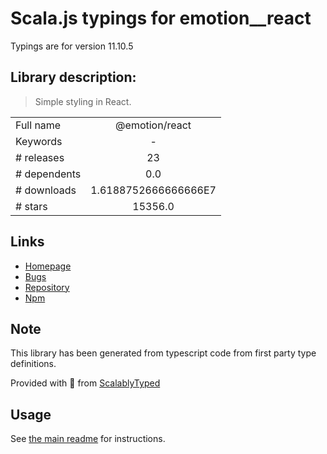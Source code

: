 
# Scala.js typings for emotion__react

Typings are for version 11.10.5

## Library description:
> Simple styling in React.

|                    |                 |
| ------------------ | :-------------: |
| Full name          | @emotion/react |
| Keywords           | - |
| # releases         | 23 |
| # dependents       | 0.0 |
| # downloads        | 1.6188752666666666E7 |
| # stars            | 15356.0 |

## Links
- [Homepage](https://github.com/emotion-js/emotion/tree/main#readme)
- [Bugs](https://github.com/emotion-js/emotion/issues)
- [Repository](https://github.com/emotion-js/emotion/tree/main)
- [Npm](https://www.npmjs.com/package/%40emotion%2Freact)
    


## Note
This library has been generated from typescript code from first party type definitions.

Provided with :purple_heart: from [ScalablyTyped](https://github.com/oyvindberg/ScalablyTyped)

## Usage
See [the main readme](../../readme.md) for instructions.



